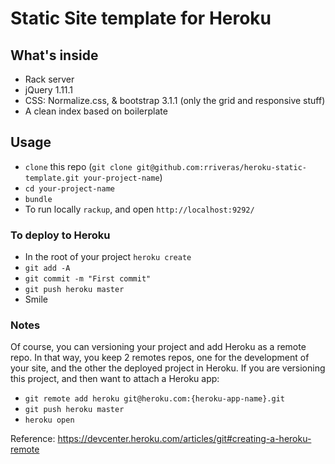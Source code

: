 # Static Site template for Heroku
## What's inside
* Rack server
* jQuery 1.11.1
* CSS: Normalize.css, & bootstrap 3.1.1 (only the grid and
  responsive stuff)
* A clean index based on boilerplate
## Usage
* `clone` this repo (`git clone git@github.com:rriveras/heroku-static-template.git your-project-name`)
* `cd your-project-name` 
* `bundle`
* To run locally `rackup`, and open `http://localhost:9292/`

### To deploy to Heroku
* In the root of your project `heroku create`
* `git add -A`
* `git commit -m "First commit"`
* `git push heroku master`
* Smile

### Notes
Of course, you can versioning your project and add Heroku as a remote
repo. In that way, you keep 2 remotes repos, one for the development of
your site, and the other the deployed project in Heroku.
If you are versioning this project, and then want to attach a Heroku
app:

* `git remote add heroku git@heroku.com:{heroku-app-name}.git`
* `git push heroku master`
* `heroku open`

Reference: https://devcenter.heroku.com/articles/git#creating-a-heroku-remote

